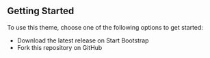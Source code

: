 ## Getting Started

To use this theme, choose one of the following options to get started:
* Download the latest release on Start Bootstrap
* Fork this repository on GitHub


